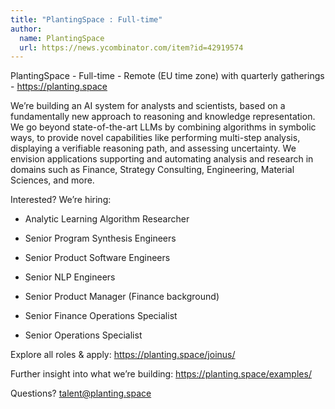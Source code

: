 ```yaml
---
title: "PlantingSpace : Full-time"
author:
  name: PlantingSpace
  url: https://news.ycombinator.com/item?id=42919574
---
```

PlantingSpace - Full-time - Remote (EU time zone) with quarterly gatherings - <a href="https:&#x2F;&#x2F;planting.space" rel="nofollow">https:&#x2F;&#x2F;planting.space</a>

We’re building an AI system for analysts and scientists, based on a fundamentally new approach to reasoning and knowledge representation. We go beyond state-of-the-art LLMs by combining algorithms in symbolic ways, to provide novel capabilities like performing multi-step analysis, displaying a verifiable reasoning path, and assessing uncertainty. We envision applications supporting and automating analysis and research in domains such as Finance, Strategy Consulting, Engineering, Material Sciences, and more.

Interested? We’re hiring:

* Analytic Learning Algorithm Researcher

* Senior Program Synthesis Engineers

* Senior Product Software Engineers

* Senior NLP Engineers

* Senior Product Manager (Finance background)

* Senior Finance Operations Specialist

* Senior Operations Specialist

Explore all roles &amp; apply: <a href="https:&#x2F;&#x2F;planting.space&#x2F;joinus&#x2F;" rel="nofollow">https:&#x2F;&#x2F;planting.space&#x2F;joinus&#x2F;</a>

Further insight into what we’re building: <a href="https:&#x2F;&#x2F;planting.space&#x2F;examples&#x2F;" rel="nofollow">https:&#x2F;&#x2F;planting.space&#x2F;examples&#x2F;</a>

Questions? talent@planting.space
<JobApplication />
